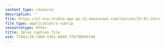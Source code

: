```yaml
---
content_type: resource
description: ''
file: https://ol-ocw-studio-app-qa.s3.amazonaws.com/courses/22-01-introduction-to-nuclear-engineering-and-ionizing-radiation-fall-2016/77441c167d0453b1b6447fb798b95744_kzOFhSJFihI.vtt
file_type: application/x-subrip
resourcetype: Other
title: 3play caption file
uid: 77441c16-7d04-53b1-b644-7fb798b95744
---
```

